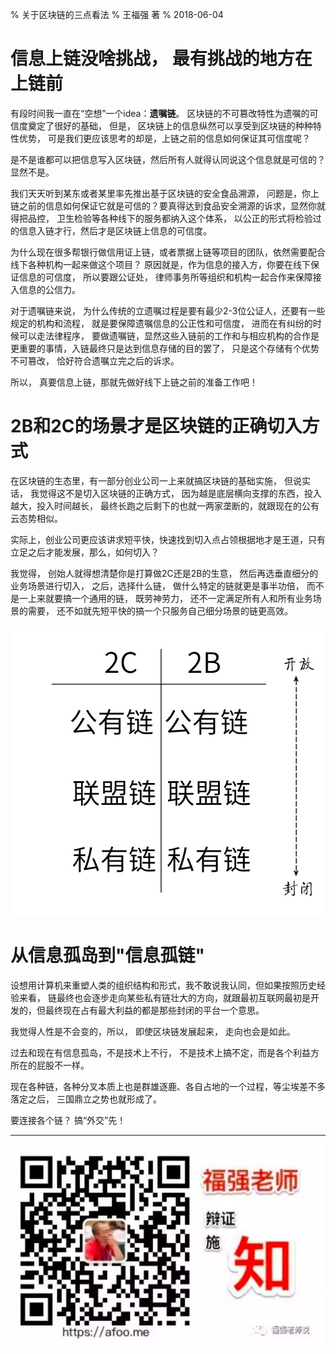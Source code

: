 % 关于区块链的三点看法
% 王福强 著
% 2018-06-04

# 信息上链没啥挑战， 最有挑战的地方在上链前

有段时间我一直在“空想”一个idea：**遗嘱链**。 区块链的不可篡改特性为遗嘱的可信度奠定了很好的基础，  但是， 区块链上的信息纵然可以享受到区块链的种种特性优势， 可是我们更应该思考的却是，上链之前的信息如何保证其可信度呢？

是不是谁都可以把信息写入区块链，然后所有人就得认同说这个信息就是可信的？ 显然不是。 

我们天天听到某东或者某里率先推出基于区块链的安全食品溯源， 问题是，你上链之前的信息如何保证它就是可信的？要真得达到食品安全溯源的诉求，显然你就得把品控， 卫生检验等各种线下的服务都纳入这个体系， 以公正的形式将检验过的信息入链才行，然后才是区块链上信息的可信度。

为什么现在很多帮银行做信用证上链，或者票据上链等项目的团队，依然需要配合线下各种机构一起来做这个项目？ 原因就是，作为信息的接入方，你要在线下保证信息的可信度， 所以要跟公证处， 律师事务所等组织和机构一起合作来保障接入信息的公信力。

对于遗嘱链来说， 为什么传统的立遗嘱过程是要有最少2-3位公证人，还要有一些规定的机构和流程， 就是要保障遗嘱信息的公正性和可信度， 进而在有纠纷的时候可以走法律程序， 要做遗嘱链，显然这些入链前的工作和与相应机构的合作是更重要的事情，入链最终只是达到信息存储的目的罢了， 只是这个存储有个优势不可篡改， 恰好符合遗嘱立完之后的诉求。

所以， 真要信息上链，那就先做好线下上链之前的准备工作吧！

# 2B和2C的场景才是区块链的正确切入方式

在区块链的生态里，有一部分创业公司一上来就搞区块链的基础实施， 但说实话， 我觉得这不是切入区块链的正确方式， 因为越是底层横向支撑的东西，投入越大，投入时间越长， 最终长跑之后剩下的也就一两家垄断的，就跟现在的公有云态势相似。

实际上，创业公司更应该讲求短平快，快速找到切入点占领根据地才是王道，只有立足之后才能发展，那么，如何切入？

我觉得， 创始人就得想清楚你是打算做2C还是2B的生意， 然后再选垂直细分的业务场景进行切入， 之后，选择什么链， 做什么特定的链就更是事半功倍， 而不是一上来就要搞一个通用的链， 既劳神劳力， 还不一定满足所有人和所有业务场景的需要， 还不如就先短平快的搞一个只服务自己细分场景的链更高效。

![](images/2c_2b_chains.jpeg)



# 从信息孤岛到"信息孤链"

设想用计算机来重塑人类的组织结构和形式，我不敢说我认同，但如果按照历史经验来看， 链最终也会逐步走向某些私有链壮大的方向，就跟最初互联网最初是开发的，但最终现在占有最大利益的都是那些封闭的平台一个意思。

我觉得人性是不会变的，所以， 即使区块链发展起来， 走向也会是如此。

过去和现在有信息孤岛，不是技术上不行， 不是技术上搞不定，而是各个利益方所在的屁股不一样。 

现在各种链，各种分叉本质上也是群雄逐鹿、各自占地的一个过程，等尘埃差不多落定之后， 三国鼎立之势也就形成了。

要连接各个链？ 搞“外交”先！

---

![](images/mp_footer.jpeg)